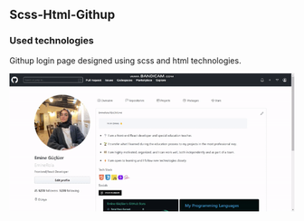 <h2>Scss-Html-Githup</h2>

<h3>Used technologies</h3>

 <p>Githup login page designed using scss and html technologies.</p>

![](./ekran.gif)
